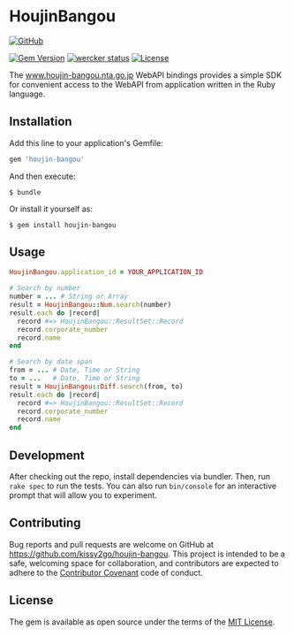 # HoujinBangou

[![GitHub](https://img.shields.io/badge/github-kissy2go/houjin--bangou-blue.svg)](https://github.com/kissy2go/houjin-bangou)

[![Gem Version](https://badge.fury.io/rb/houjin-bangou.svg)](https://badge.fury.io/rb/houjin-bangou)
[![wercker status](https://app.wercker.com/status/60de5f243a0940720d44ff8958410aa8/s/master "wercker status")](https://app.wercker.com/project/byKey/60de5f243a0940720d44ff8958410aa8)
[![License](https://img.shields.io/badge/license-MIT-yellowgreen.svg)](#license)

The www.houjin-bangou.nta.go.jp WebAPI bindings provides a simple SDK
for convenient access to the WebAPI from application written in the Ruby language.

## Installation

Add this line to your application's Gemfile:

```ruby
gem 'houjin-bangou'
```

And then execute:

    $ bundle

Or install it yourself as:

    $ gem install houjin-bangou

## Usage

```ruby
HoujinBangou.application_id = YOUR_APPLICATION_ID

# Search by number
number = ... # String or Array
result = HoujinBangou::Num.search(number)
result.each do |record|
  record #=> HoujinBangou::ResultSet::Record
  record.corporate_number
  record.name
end

# Search by date span
from = ... # Date, Time or String
to = ...   # Date, Time or String
result = HoujinBangou::Diff.search(from, to)
result.each do |record|
  record #=> HoujinBangou::ResultSet::Record
  record.corporate_number
  record.name
end
```

## Development

After checking out the repo, install dependencies via bundler.
Then, run `rake spec` to run the tests.
You can also run `bin/console` for an interactive prompt that will allow you to experiment.

## Contributing

Bug reports and pull requests are welcome on GitHub at https://github.com/kissy2go/houjin-bangou.
This project is intended to be a safe, welcoming space for collaboration, and contributors are expected to adhere to the [Contributor Covenant](http://contributor-covenant.org) code of conduct.

## License

The gem is available as open source under the terms of the [MIT License](http://opensource.org/licenses/MIT).
